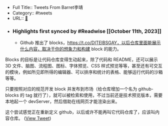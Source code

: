 - Full Title:: Tweets From Barret李靖
- Category:: #tweets
- URL:: [🔗](https://twitter.com/Barret_China)
- ### Highlights first synced by #Readwise [[October 11th, 2023]]
    - Github 推出了 blocks，https://t.co/DITEIBSGAY，以后仓库里面能展示什么内容，取决于你的想象力和构建 block 的能力。

Blocks 的目标是让代码仓库变得生动起来，除了代码和 README，还可以展示 3D 文件、脑图、流程图、图标、字体预览、CSS 样式预览等等，甚至还有可交互的模块，例如所见即所得的编辑器、可以排序和统计的表格、能够运行代码的沙箱等等。

只要按照对应的规范开发 block 并发布到市场（给仓库增加一个名为 github-blocks 的 tag 就行了），就可以被检索和使用，不过当前还是技术预览版本，需要本地起一个 devServer，然后借助在线网页才能渲染出来。

这个尝试感觉正在重新定义 github，以后或许不能再叫它代码仓库了，应该叫内容仓库。 ([View Tweet](https://twitter.com/Barret_China/status/1711956470835851428))
